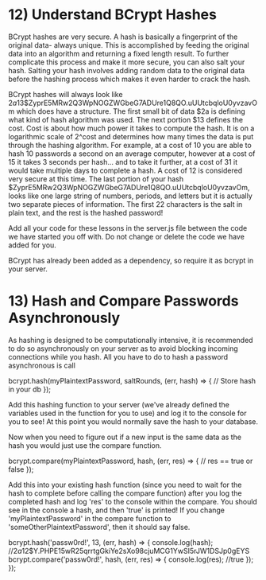 # 12) Understand BCrypt Hashes

BCrypt hashes are very secure. A hash is basically a fingerprint of the original data- always unique. This is accomplished by feeding the original data into an algorithm and returning a fixed length result. To further complicate this process and make it more secure, you can also salt your hash. Salting your hash involves adding random data to the original data before the hashing process which makes it even harder to crack the hash.

BCrypt hashes will always look like $2a$13$ZyprE5MRw2Q3WpNOGZWGbeG7ADUre1Q8QO.uUUtcbqloU0yvzavOm which does have a structure. The first small bit of data $2a is defining what kind of hash algorithm was used. The next portion $13 defines the cost. Cost is about how much power it takes to compute the hash. It is on a logarithmic scale of 2^cost and determines how many times the data is put through the hashing algorithm. For example, at a cost of 10 you are able to hash 10 passwords a second on an average computer, however at a cost of 15 it takes 3 seconds per hash... and to take it further, at a cost of 31 it would take multiple days to complete a hash. A cost of 12 is considered very secure at this time. The last portion of your hash $ZyprE5MRw2Q3WpNOGZWGbeG7ADUre1Q8QO.uUUtcbqloU0yvzavOm, looks like one large string of numbers, periods, and letters but it is actually two separate pieces of information. The first 22 characters is the salt in plain text, and the rest is the hashed password!

Add all your code for these lessons in the server.js file between the code we have started you off with. Do not change or delete the code we have added for you.

BCrypt has already been added as a dependency, so require it as bcrypt in your server.


# 13) Hash and Compare Passwords Asynchronously

As hashing is designed to be computationally intensive, it is recommended to do so asynchronously on your server as to avoid blocking incoming connections while you hash. All you have to do to hash a password asynchronous is call

bcrypt.hash(myPlaintextPassword, saltRounds, (err, hash) => {
    // Store hash in your db
}); 

Add this hashing function to your server (we've already defined the variables used in the function for you to use) and log it to the console for you to see! At this point you would normally save the hash to your database.

Now when you need to figure out if a new input is the same data as the hash you would just use the compare function. 

bcrypt.compare(myPlaintextPassword, hash, (err, res) => {
  // res == true or false
}); 

Add this into your existing hash function (since you need to wait for the hash to complete before calling the compare function) after you log the completed hash and log 'res' to the console within the compare. You should see in the console a hash, and then 'true' is printed! If you change 'myPlaintextPassword' in the compare function to 'someOtherPlaintextPassword', then it should say false.
 
bcrypt.hash('passw0rd!', 13, (err, hash) => {
  console.log(hash);
  //$2a$12$Y.PHPE15wR25qrrtgGkiYe2sXo98cjuMCG1YwSI5rJW1DSJp0gEYS
  bcrypt.compare('passw0rd!', hash, (err, res) => {
    console.log(res); //true
  });
}); 
